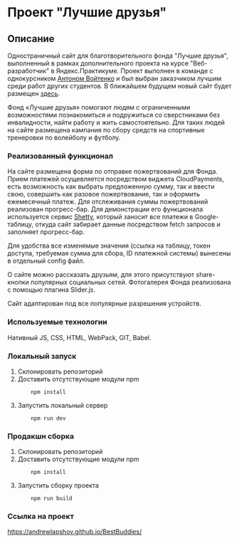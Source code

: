 # Проект "Лучшие друзья"

## Описание
Одностраничный сайт для благотворительного фонда "Лучшие друзья", выполненный в рамках дополнительного проекта на курсе "Веб-разработчик" в Яндекс.Практикуме. Проект выполнен в команде с однокурсником [Антоном Войтенко](https://github.com/tohaly) и был выбран заказчиком лучшим среди работ других студентов. В ближайшем будущем новый сайт будет размещен [здесь](https://bestbuddies.ru/).

Фонд «Лучшие друзья» помогают людям с ограниченными возможностями познакомиться и подружиться со сверстниками без инвалидности, найти работу и жить самостоятельно. Для таких людей на сайте размещена кампания по сбору средств на спортивные тренеровки по волейболу и футболу.

### Реализованный функционал
На сайте размещена форма по отправке пожертвований для Фонда. Прием платежей осущевляется посредством виджета CloudPayments, есть возможность как выбрать предложенную сумму, так и ввести свою, совершить как разовое пожертвование, так и оформить ежемесячный платеж. Для отслеживания суммы пожертвований реализован прогресс-бар. Для демонстрации его функционала используется сервис [Shetty](https://sheety.co/), который заносит все платежи в Google-таблицу, откуда сайт забирает данные посредством fetch запросов и заполняет прогресс-бар. 

Для удобства все изменямые значения (ссылка на таблицу, токен доступа, требуемая сумма для сбора, ID платежной системы) вынесены в отдельный config файл.

О сайте можно рассказать друзьям, для этого присутствуют share-кнопки популярных социальных сетей. Фотогалерея Фонда реализована с помощью плагина Slider.js.

Сайт адаптирован под все популярные разрешения устройств.


### Используемые технологии

Нативный JS, CSS, HTML, WebPack, GIT, Babel.

### Локальный запуск
1. Склонировать репозиторий
2. Доставить отсутствующие модули npm
    ```
        npm install
    ```
3. Запустить локальный сервер
    ```
        npm run dev
   ```

### Продакшн сборка
1. Склонировать репозиторий
2. Доставить отсутствующие модули npm
    ```
        npm install
    ```
3. Запустить сборку проекта
    ```
        npm run build
   ```

### Ссылка на проект

https://andrewlapshov.github.io/BestBuddies/
